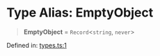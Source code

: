 # Type Alias: EmptyObject

> **EmptyObject** = `Record`\<`string`, `never`\>

Defined in: [types.ts:1](https://github.com/laruss/react-text-game/blob/4915125f9c22f1259a088eb59b920654db3f32d0/packages/core/src/types.ts#L1)
